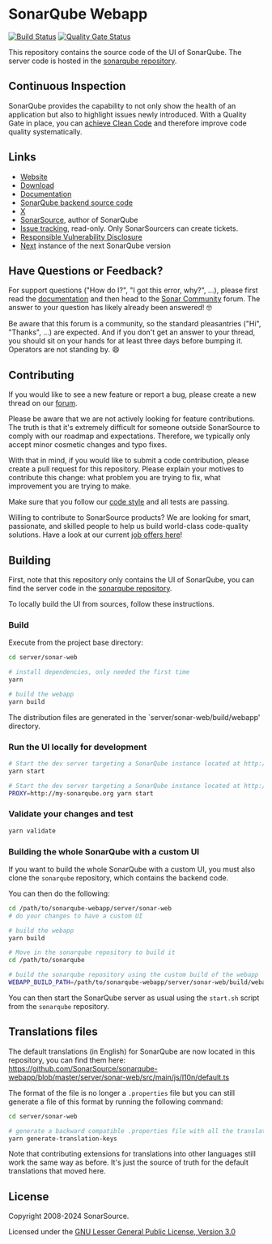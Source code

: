 # SonarQube Webapp
[![Build Status](https://api.cirrus-ci.com/github/SonarSource/sonarqube-webapp.svg?branch=master)](https://cirrus-ci.com/github/SonarSource/sonarqube-webapp/master)
[![Quality Gate Status](https://next.sonarqube.com/sonarqube/api/project_badges/measure?project=sonarqube-webapp&metric=alert_status&token=sqb_91e4c80f079956fc15a3eca994eb32da0de9ed32)](https://next.sonarqube.com/sonarqube/dashboard?id=sonarqube-webapp)

This repository contains the source code of the UI of SonarQube. The server code is hosted in the [sonarqube repository](https://github.com/SonarSource/sonarqube).

## Continuous Inspection

SonarQube provides the capability to not only show the health of an application but also to highlight issues newly introduced. With a Quality Gate in place, you can [achieve Clean Code](https://www.sonarsource.com/solutions/clean-code/) and therefore improve code quality systematically.

## Links

- [Website](https://www.sonarsource.com/products/sonarqube)
- [Download](https://www.sonarsource.com/products/sonarqube/downloads)
- [Documentation](https://docs.sonarsource.com/sonarqube)
- [SonarQube backend source code](https://github.com/SonarSource/sonarqube)
- [X](https://twitter.com/SonarQube)
- [SonarSource](https://www.sonarsource.com), author of SonarQube
- [Issue tracking](https://jira.sonarsource.com/browse/SONAR/), read-only. Only SonarSourcers can create tickets.
- [Responsible Vulnerability Disclosure](https://community.sonarsource.com/t/responsible-vulnerability-disclosure/9317)
- [Next](https://next.sonarqube.com/sonarqube) instance of the next SonarQube version

## Have Questions or Feedback?

For support questions ("How do I?", "I got this error, why?", ...), please first read the [documentation](https://docs.sonarsource.com/sonarqube) and then head to the [Sonar Community](https://community.sonarsource.com/c/help/sq) forum. The answer to your question has likely already been answered! 🤓

Be aware that this forum is a community, so the standard pleasantries ("Hi", "Thanks", ...) are expected. And if you don't get an answer to your thread, you should sit on your hands for at least three days before bumping it. Operators are not standing by. 😄


## Contributing

If you would like to see a new feature or report a bug, please create a new thread on our [forum](https://community.sonarsource.com/c/sq/10).

Please be aware that we are not actively looking for feature contributions. The truth is that it's extremely difficult for someone outside SonarSource to comply with our roadmap and expectations. Therefore, we typically only accept minor cosmetic changes and typo fixes.

With that in mind, if you would like to submit a code contribution, please create a pull request for this repository. Please explain your motives to contribute this change: what problem you are trying to fix, what improvement you are trying to make.

Make sure that you follow our [code style](https://github.com/SonarSource/sonar-developer-toolset#code-style) and all tests are passing.

Willing to contribute to SonarSource products? We are looking for smart, passionate, and skilled people to help us build world-class code-quality solutions. Have a look at our current [job offers here](https://www.sonarsource.com/company/jobs/)!

## Building

First, note that this repository only contains the UI of SonarQube, you can find the server code in the [sonarqube repository](https://github.com/SonarSource/sonarqube).

To locally build the UI from sources, follow these instructions.

### Build

Execute from the project base directory:

```bash
cd server/sonar-web

# install dependencies, only needed the first time
yarn

# build the webapp
yarn build

```

The distribution files are generated in the `server/sonar-web/build/webapp' directory.

### Run the UI locally for development

```bash
# Start the dev server targeting a SonarQube instance located at http://localhost:9000
yarn start

# Start the dev server targeting a SonarQube instance located at http://my-sonarqube.org
PROXY=http://my-sonarqube.org yarn start
```

### Validate your changes and test

```bash
yarn validate

```

### Building the whole SonarQube with a custom UI

If you want to build the whole SonarQube with a custom UI, you must also clone the `sonarqube` repository, which contains the backend code.

You can then do the following:

```bash
cd /path/to/sonarqube-webapp/server/sonar-web
# do your changes to have a custom UI

# build the webapp
yarn build

# Move in the sonarqube repository to build it
cd /path/to/sonarqube

# build the sonarqube repository using the custom build of the webapp
WEBAPP_BUILD_PATH=/path/to/sonarqube-webapp/server/sonar-web/build/webapp ./gradlew build
```

You can then start the SonarQube server as usual using the `start.sh` script from the `sonarqube` repository.

## Translations files

The default translations (in English) for SonarQube are now located in this repository, you can find them here:
https://github.com/SonarSource/sonarqube-webapp/blob/master/server/sonar-web/src/main/js/l10n/default.ts

The format of the file is no longer a `.properties` file but you can still generate a file of this format by running the following command:

```bash
cd server/sonar-web

# generate a backward compatible .properties file with all the translation keys
yarn generate-translation-keys
```

Note that contributing extensions for translations into other languages still work the same way as before. It's just the source of truth for the default translations that moved here.

## License

Copyright 2008-2024 SonarSource.

Licensed under the [GNU Lesser General Public License, Version 3.0](https://www.gnu.org/licenses/lgpl.txt)
